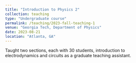 ```yaml
---
title: "Introduction to Physics 2"
collection: teaching
type: "Undergraduate course"
permalink: /teaching/2023-fall-teaching-1
venue: "Georgia Tech, Department of Physics"
date: 2023-08-21
location: "Atlanta, GA"
---
```


Taught two sections, each with 30 students, introduction to electrodynamics and circuits as a graduate teaching assistant.


<!-- 
Heading 1
======

Heading 2
======

Heading 3
====== -->